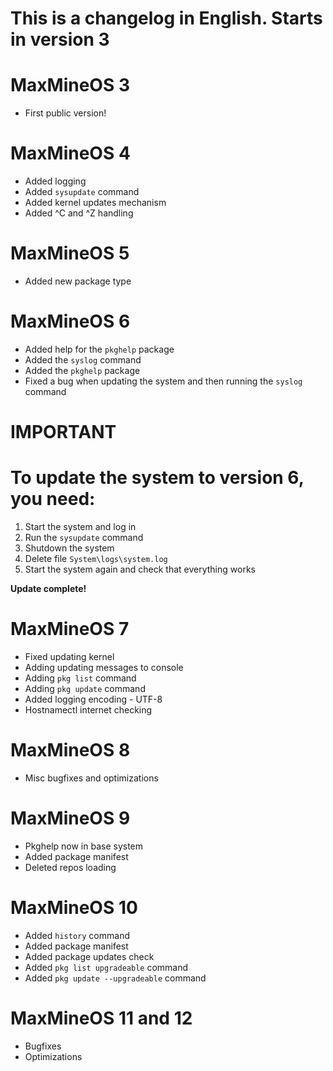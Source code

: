# This is a changelog in English. Starts in version 3

# MaxMineOS 3
* First public version!

# MaxMineOS 4
* Added logging
* Added `sysupdate` command
* Added kernel updates mechanism
* Added ^C and ^Z handling

# MaxMineOS 5
* Added new package type


# MaxMineOS 6

* Added help for the `pkghelp` package
* Added the `syslog` command
* Added the `pkghelp` package
* Fixed a bug when updating the system and then running the `syslog` command

# IMPORTANT

# To update the system to version 6, you need:

1. Start the system and log in
2. Run the `sysupdate` command
3. Shutdown the system
4. Delete file `System\logs\system.log`
5. Start the system again and check that everything works

**Update complete!**


# MaxMineOS 7
* Fixed updating kernel
* Adding updating messages to console
* Adding `pkg list` command
* Adding `pkg update` command
* Added logging encoding - UTF-8
* Hostnamectl internet checking


# MaxMineOS 8
* Misc bugfixes and optimizations

# MaxMineOS 9
* Pkghelp now in base system
* Added package manifest
* Deleted repos loading

# MaxMineOS 10
* Added `history` command
* Added package manifest
* Added package updates check
* Added `pkg list upgradeable` command
* Added `pkg update --upgradeable` command

# MaxMineOS 11 and 12
* Bugfixes
* Optimizations
